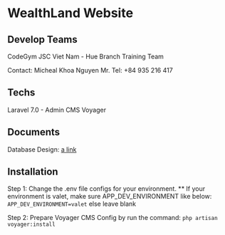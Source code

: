 # WealthLand Website

## Develop Teams

CodeGym JSC Viet Nam - Hue Branch Training Team

Contact:
Micheal Khoa Nguyen Mr.
Tel: +84 935 216 417

## Techs

Laravel 7.0 - Admin CMS Voyager

## Documents

Database Design: [a link](https://drive.google.com/open?id=1GIS-2HC6K5X4SC4CnHqSbWyuupVJErl86GQtBVJY5HA)


## Installation

Step 1: Change the .env file configs for your environment.
    ** If your environment is valet, make sure APP_DEV_ENVIRONMENT like below:
        `APP_DEV_ENVIRONMENT=valet`
        else leave blank    

Step 2: Prepare Voyager CMS Config by run the command:
        `php artisan voyager:install`

